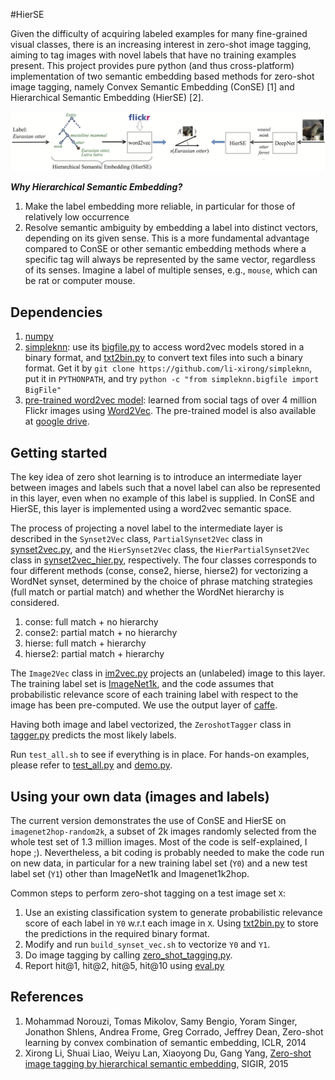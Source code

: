 #HierSE


Given the difficulty of acquiring labeled examples for many fine-grained visual classes,
there is an increasing interest in zero-shot image tagging, aiming to tag images with novel labels that have no training examples present.
This project provides pure python (and thus cross-platform) implementation of two semantic embedding based methods for zero-shot image tagging,
namely Convex Semantic Embedding (ConSE) [1] and Hierarchical Semantic Embedding (HierSE) [2].

![Zero-shot image tagging by hierarchical semantic embedding](hierse-framework.png)

***Why Hierarchical Semantic Embedding?***

1. Make the label embedding more reliable, in particular for those of relatively low occurrence
2. Resolve semantic ambiguity by embedding a label into distinct vectors, depending on its given sense. This is a more fundamental advantage compared to ConSE or other semantic embedding methods where a specific tag will always be represented by the same vector, regardless of its senses. Imagine a label of multiple senses, e.g., `mouse`, which can be rat or computer mouse. 



## Dependencies

1. [numpy](www.numpy.org) 
2. [simpleknn](https://github.com/li-xirong/simpleknn): use its [bigfile.py](https://github.com/li-xirong/simpleknn/blob/master/bigfile.py) to access word2vec models stored in a binary format, and [txt2bin.py](https://github.com/li-xirong/simpleknn/blob/master/txt2bin.py) to convert text files into such a binary format. 
Get it by `git clone https://github.com/li-xirong/simpleknn`, put it in `PYTHONPATH`, and try `python -c "from simpleknn.bigfile import BigFile"`
3. [pre-trained word2vec model](http://lixirong.net/data/sigir2015/flickr4m.word2vec.tar.gz): learned from social tags of over 4 million Flickr images using [Word2Vec](code.google.com/p/word2vec). The pre-trained model is also available at [google drive](https://drive.google.com/open?id=0B89Vll9z5OVEfnRHUWRSY0dkRjNuRVZYUGtzY0ltVTZ2bkRvSVBTRjd0akEwckVMZGV6WTQ&authuser=0).


## Getting started

The key idea of zero shot learning is to introduce an intermediate layer between images and labels
such that a novel label can also be represented in this layer, even when no example of this label is supplied.
In ConSE and HierSE, this layer is implemented using a word2vec semantic space.

The process of projecting a novel label to the intermediate layer is described in the `Synset2Vec` class, `PartialSynset2Vec` class in [synset2vec.py](synset2vec.py),
and the `HierSynset2Vec` class, the `HierPartialSynset2Vec` class in [synset2vec_hier.py](synset2vec_hier.py), respectively.
The four classes corresponds to four different methods (conse, conse2, hierse, hierse2) for vectorizing a WordNet synset, determined by the choice of phrase matching strategies (full match or partial match) and whether the WordNet hierarchy is considered.

1. conse: full match + no hierarchy
2. conse2: partial match + no hierarchy
3. hierse: full match + hierarchy
4. hierse2: partial match + hierarchy


The `Image2Vec` class in [im2vec.py](im2vec.py) projects an (unlabeled) image to this layer. The training label set is [ImageNet1k](data/ilsvrc12/synset_words.txt), 
and the code assumes that probabilistic relevance score of each training label with respect to the image has been pre-computed. 
We use the output layer of [caffe](https://github.com/BVLC/caffe).

Having both image and label vectorized, the `ZeroshotTagger` class in [tagger.py](tagger.py) predicts the most likely labels.

Run `test_all.sh` to see if everything is in place. For hands-on examples, please refer to [test_all.py](test_all.py) and [demo.py](demo.py).

## Using your own data (images and labels)

The current version demonstrates the use of ConSE and HierSE on `imagenet2hop-random2k`, a subset of 2k images randomly selected from the whole test set of 1.3 million images. 
Most of the code is self-explained, I hope ;). Nevertheless, a bit coding is probably needed to make the code run on new data, in particular for a new training label set (`Y0`) and a new test label set (`Y1`) other than ImageNet1k and Imagenet1k2hop.

Common steps to perform zero-shot tagging on a test image set `X`:

1. Use an existing classification system to generate probabilistic relevance score of each label in `Y0` w.r.t each image in `X`. Using [txt2bin.py](https://github.com/li-xirong/simpleknn/blob/master/txt2bin.py) to store the predictions in the required binary format.
2. Modify and run `build_synset_vec.sh` to vectorize `Y0` and `Y1`.
3. Do image tagging by calling [zero_shot_tagging.py](zero_shot_tagging.py). 
4. Report hit@1, hit@2, hit@5, hit@10 using [eval.py](eval.py)



## References

1. Mohammad Norouzi, Tomas Mikolov, Samy Bengio, Yoram Singer, Jonathon Shlens, Andrea Frome, Greg Corrado, Jeffrey Dean, 
Zero-shot learning by convex combination of semantic embedding, ICLR, 2014
2. Xirong Li, Shuai Liao, Weiyu Lan, Xiaoyong Du, Gang Yang, [Zero-shot image tagging by hierarchical semantic embedding](http://lixirong.net/pub/sigir2015-hierse.pdf), SIGIR, 2015
